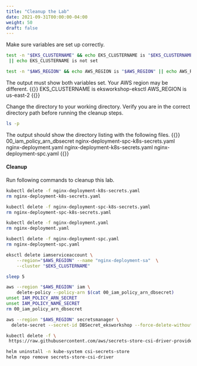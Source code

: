 ```yaml
---
title: "Cleanup the Lab"
date: 2021-09-31T00:00:00-04:00
weight: 50
draft: false
---
```


Make sure variables are set up correctly.
```bash
test -n "$EKS_CLUSTERNAME" && echo EKS_CLUSTERNAME is "$EKS_CLUSTERNAME" \
 || echo EKS_CLUSTERNAME is not set

test -n "$AWS_REGION" && echo AWS_REGION is "$AWS_REGION" || echo AWS_REGION is not set


```

The output must show both variables set. Your AWS region may be different.
{{<output>}}
EKS_CLUSTERNAME is eksworkshop-eksctl
AWS_REGION is us-east-2
{{</output>}}


Change the directory to your working directory. Verify you are in the correct directory path before running the cleanup steps.

```bash
ls -p

```

The output should show the directory listing with the following files.
{{<output>}}
00_iam_policy_arn_dbsecret		nginx-deployment-spc-k8s-secrets.yaml	nginx-deployment.yaml
nginx-deployment-k8s-secrets.yaml	nginx-deployment-spc.yaml
{{</output>}}


#### Cleanup
Run following commands to cleanup this lab.
```bash
kubectl delete -f nginx-deployment-k8s-secrets.yaml
rm nginx-deployment-k8s-secrets.yaml

kubectl delete -f nginx-deployment-spc-k8s-secrets.yaml
rm nginx-deployment-spc-k8s-secrets.yaml

kubectl delete -f nginx-deployment.yaml
rm nginx-deployment.yaml

kubectl delete -f nginx-deployment-spc.yaml
rm nginx-deployment-spc.yaml

eksctl delete iamserviceaccount \
    --region="$AWS_REGION" --name "nginx-deployment-sa"  \
    --cluster "$EKS_CLUSTERNAME" 

sleep 5

aws --region "$AWS_REGION" iam \
	delete-policy --policy-arn $(cat 00_iam_policy_arn_dbsecret)
unset IAM_POLICY_ARN_SECRET
unset IAM_POLICY_NAME_SECRET
rm 00_iam_policy_arn_dbsecret

aws --region "$AWS_REGION" secretsmanager \
  delete-secret --secret-id DBSecret_eksworkshop --force-delete-without-recovery

kubectl delete -f \
 https://raw.githubusercontent.com/aws/secrets-store-csi-driver-provider-aws/main/deployment/aws-provider-installer.yaml

helm uninstall -n kube-system csi-secrets-store
helm repo remove secrets-store-csi-driver
```
